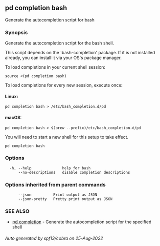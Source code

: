 ## pd completion bash

Generate the autocompletion script for bash

### Synopsis

Generate the autocompletion script for the bash shell.

This script depends on the 'bash-completion' package.
If it is not installed already, you can install it via your OS's package manager.

To load completions in your current shell session:

	source <(pd completion bash)

To load completions for every new session, execute once:

#### Linux:

	pd completion bash > /etc/bash_completion.d/pd

#### macOS:

	pd completion bash > $(brew --prefix)/etc/bash_completion.d/pd

You will need to start a new shell for this setup to take effect.


```
pd completion bash
```

### Options

```
  -h, --help              help for bash
      --no-descriptions   disable completion descriptions
```

### Options inherited from parent commands

```
      --json          Print output as JSON
      --json-pretty   Pretty print output as JSON
```

### SEE ALSO

* [pd completion](/docs/commands/pd_completion.html)	 - Generate the autocompletion script for the specified shell

###### Auto generated by spf13/cobra on 25-Aug-2022

